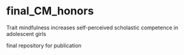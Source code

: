 # final_CM_honors

Trait mindfulness increases self-perceived scholastic competence in adolescent girls

final repository for publication
